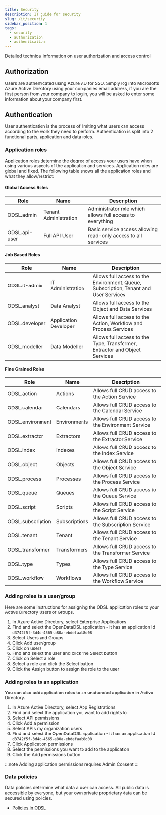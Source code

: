 ```yaml
---
title: Security
description: IT guide for security
slug: /it/security
sidebar_position: 1
tags:
  - security
  - authorization
  - authentication
---
```

Detailed technical information on user authorization and access control

## Authorization

Users are authenticated using Azure AD for SSO. 
Simply log into Microsofts Azure Active Directory using your companies email address, if you are the first person from your company to log in, you will be asked to enter some information about your company first.

## Authentication

User authentication is the process of limiting what users can access according to the work they need to perform. Authentication is split into 2 functional parts, application and data roles.

### Application roles

Application roles determine the degree of access your users have when using various aspects of the application and services. Application roles are global and fixed. The following table shows all the application roles and what they allow/restrict:

#### Global Access Roles

| **Role** | **Name** | **Description** | 
|-|-|-|
|ODSL.admin|Tenant Administration|Administrator role which allows full access to everything|
|ODSL.api-user|Full API User|Basic service access allowing read-only access to all services|


#### Job Based Roles

| **Role** | **Name** | **Description** | 
|-|-|-|
|ODSL.it-admin|IT Administration|Allows full access to the Environment, Queue, Subscription, Tenant and User Services|
|ODSL.analyst|Data Analyst|Allows full access to the Object and Data Services|
|ODSL.developer|Application Developer|Allows full access to the Action, Workflow and Process Services|
|ODSL.modeller|Data Modeller|Allows full access to the Type, Transformer, Extractor and Object Services|

#### Fine Grained Roles

| **Role** | **Name** | **Description** | 
|-|-|-|
|ODSL.action|Actions|Allows full CRUD access to the Action Service|
|ODSL.calendar|Calendars|Allows full CRUD access to the Calendar Service|
|ODSL.environment|Environments|Allows full CRUD access to the Environment Service|
|ODSL.extractor|Extractors|Allows full CRUD access to the Extractor Service|
|ODSL.index|Indexes|Allows full CRUD access to the Index Service|
|ODSL.object|Objects|Allows full CRUD access to the Object Service|
|ODSL.process|Processes|Allows full CRUD access to the Process Service|
|ODSL.queue|Queues|Allows full CRUD access to the Queue Service|
|ODSL.script|Scripts|Allows full CRUD access to the Script Service|
|ODSL.subscription|Subscriptions|Allows full CRUD access to the Subscription Service|
|ODSL.tenant|Tenant|Allows full CRUD access to the Tenant Service|
|ODSL.transformer|Transformers|Allows full CRUD access to the Transformer Service|
|ODSL.type|Types|Allows full CRUD access to the Type Service|
|ODSL.workflow|Workflows|Allows full CRUD access to the Workflow Service|

### Adding roles to a user/group
Here are some instructions for assigning the ODSL application roles to your Active Directory Users or Groups.

1. In Azure Active Directory, select Enterprise Applications
2. Find and select the OpenDataDSL application - it has an application Id `d3742f5f-3d4d-4565-a80a-ebdefaab8d08`
3. Select Users and Groups
4. Click Add user/group
5. Click on users
6. Find and select the user and click the Select button
7. Click on Select a role
8. Select a role and click the Select button
9. Click the Assign button to assign the role to the user  

### Adding roles to an application
You can also add application roles to an unattended application in Active Directory.

1. In Azure Active Directory, select App Registrations
2. Find and select the application you want to add rights to
3. Select API permissions
4. Click Add a permission
5. Select APIs my organization users
6. Find and select the OpenDataDSL application - it has an application Id `d3742f5f-3d4d-4565-a80a-ebdefaab8d08`
7. Click Application permissions
8. Select the permissions you want to add to the application
9. Click the Add permissions button

:::note
Adding application permissions requires Admin Consent
:::

### Data policies

Data policies determine what data a user can access. 
All public data is accessible by everyone, but your own private proprietary data can be secured using policies.

* [Policies in ODSL](/docs/odsl/variable/policy)

